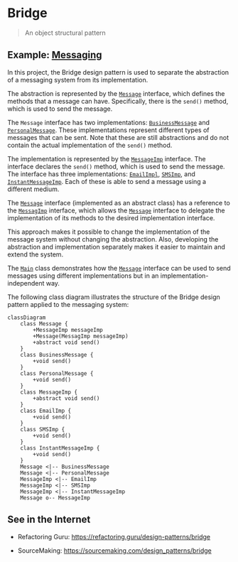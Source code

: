 # Bridge

> An object structural pattern

## Example: [Messaging](../../src/main/java/bridge/messaging)

In this project, the Bridge design pattern is used to separate the abstraction of a messaging system from its implementation.

The abstraction is represented by the [`Message`](../../src/main/java/bridge/messaging/Message.java) interface, which defines the methods that a message can have. Specifically, there is the `send()` method, which is used to send the message.

The `Message` interface has two implementations: [`BusinessMessage`](../../src/main/java/bridge/messaging/BusinessMessage.java) and [`PersonalMessage`](../../src/main/java/bridge/messaging/PersonalMessage.java). These implementations represent different types of messages that can be sent. Note that these are still abstractions and do not contain the actual implementation of the `send()` method.

The implementation is represented by the [`MessageImp`](../../src/main/java/bridge/messaging/MessageImp.java) interface. The interface declares the `send()` method, which is used to send the message. The interface has three implementations: [`EmailImpl`](../../src/main/java/bridge/messaging/EmailImp.java), [`SMSImp`](../../src/main/java/bridge/messaging/SMSImp.java), and [`InstantMessageImp`](../../src/main/java/bridge/messaging/InstantMessageImp.java). Each of these is able to send a message using a different medium.

The [`Message`](../../src/main/java/bridge/messaging/Message.java) interface (implemented as an abstract class) has a reference to the [`MessagImp`](../../src/main/java/bridge/messaging/MessageImp.java) interface, which allows the [`Message`](../../src/main/java/bridge/messaging/Message.java) interface to delegate the implementation of its methods to the desired implementation interface.

This approach makes it possible to change the implementation of the message system without changing the abstraction. Also, developing the abstraction and implementation separately makes it easier to maintain and extend the system.

The [`Main`](../../src/main/java/bridge/messaging/Main.java) class demonstrates how the [`Message`](../../src/main/java/bridge/messaging/Message.java) interface can be used to send messages using different implementations but in an implementation-independent way.

The following class diagram illustrates the structure of the Bridge design pattern applied to the messaging system:

```mermaid
classDiagram
    class Message {
        +MessageImp messageImp
        +Message(MessagImp messageImp)
        +abstract void send()
    }
    class BusinessMessage {
        +void send()
    }
    class PersonalMessage {
        +void send()
    }
    class MessageImp {
        +abstract void send()
    }
    class EmailImp {
        +void send()
    }
    class SMSImp {
        +void send()
    }
    class InstantMessageImp {
        +void send()
    }
    Message <|-- BusinessMessage
    Message <|-- PersonalMessage
    MessageImp <|-- EmailImp
    MessageImp <|-- SMSImp
    MessageImp <|-- InstantMessageImp
    Message o-- MessageImp
```


## See in the Internet

- Refactoring Guru: https://refactoring.guru/design-patterns/bridge

- SourceMaking: https://sourcemaking.com/design_patterns/bridge





